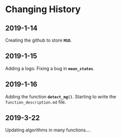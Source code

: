 Changing History
==================================================================

2019-1-14
-------------

Creating the github to store **`MSD`**.

2019-1-15
-------------

Adding a logo.
Fixing a bug in **`mean_states`**.

2019-1-16
-------------

Adding the function **`detect_mg()`**.
Starting to write the `function_description.md` file.

2019-3-22
-------------

Updating algorithms in many functions....


